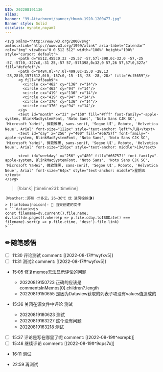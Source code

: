 ```yaml
---
UID: 202208191130 
alias:
banner: "99-Attachment/banner/thumb-1920-1200477.jpg"
Banner style: Solid
cssclass: mynote,noyaml
---
```


```ad-icon
<svg xmlns="http://www.w3.org/2000/svg" xmlns:xlink="http://www.w3.org/1999/xlink" aria-label="Calendar" role="img" viewBox="0 0 512 512" width="100%" height="100%" style="cursor: default">
      <path d="m512,455c0,32 -25,57 -57,57l-398,0c-32,0 -57,-25 -57,-57l0,-327c0,-31 25,-57 57,-57l398,0c32,0 57,26 57,57l0,327z" fill="#efefef"/>
      <path d="m484,0l-47,0l-409,0c-15,0 -28,13 -28,28l0,157l512,0l0,-157c0,-15 -13,-28 -28,-28z" fill="#cf5659"/>
      <g fill="#f3aab9">
        <circle cx="462" cy="136" r="14"/>
        <circle cx="462" cy="94" r="14"/>
        <circle cx="419" cy="136" r="14"/>
        <circle cx="419" cy="94" r="14"/>
        <circle cx="376" cy="136" r="14"/>
        <circle cx="376" cy="94" r="14"/>
      </g>
      <text id="month" x="32" y="150" fill="#fff" font-family="-apple-system, BlinkMacSystemFont, 'Noto Sans', 'Noto Sans CJK SC', 'Microsoft YaHei', 微软雅黑, sans-serif, 'Segoe UI', Roboto, 'Helvetica Neue', Arial" font-size="122px" style="text-anchor: left">八月</text>
      <text id="day" x="256" y="400" fill="#66757f" font-family="-apple-system, BlinkMacSystemFont, 'Noto Sans', 'Noto Sans CJK SC', 'Microsoft YaHei', 微软雅黑, sans-serif, 'Segoe UI', Roboto, 'Helvetica Neue', Arial" font-size="256px" style="text-anchor: middle">19</text>
      
      <text id="weekday" x="256" y="480" fill="#66757f" font-family="-apple-system, BlinkMacSystemFont, 'Noto Sans', 'Noto Sans CJK SC', 'Microsoft YaHei', 微软雅黑, sans-serif, 'Segoe UI', Roboto, 'Helvetica Neue', Arial" font-size="64px" style="text-anchor: middle">星期五</text>
</svg>
```
> [!blank] 
> [timeline231::timeline]
```ad-flex
(Weather::郑州 ⛅多云，26~36℃ 优 清风徐徐🌗)
> [!infobox|noicon]- 🔖 当天创建的文件
> ```dataviewjs 
const filename=dv.current().file.name;
dv.list(dv.pages().where(p => p.file.cday.toISODate() === filename).sort(p => p.file.ctime, 'desc').file.link) 
>```
```
## ✏随笔感悟


- [ ] 11:30 评论测试 comment: [[2022-08-17#^wyfxv5]]
- [ ] 11:31 测试2 comment: [[2022-08-17#^wyfxv5]]
- 15:05 修复memos无法显示评论的问题
    - 20220819150723 正确的应该是commentsInMemos[0].children?.length
    - 20220819150655 是因为Dataview获取的列表子项没有values值造成的

- 15:36 关闭在源文件中评论 测试
    - 20220819180623 测试
    - 20220819163227 这个没有问题
    - 20220819163218 测试
- [ ] 15:37 评论是写在哪里了呢 comment: [[2022-08-19#^exrepb]]
- [ ] 15:46 继续评论 comment: [[2022-08-19#^9qps7o]]
- 16:11 测试



- 22:59 再测试
